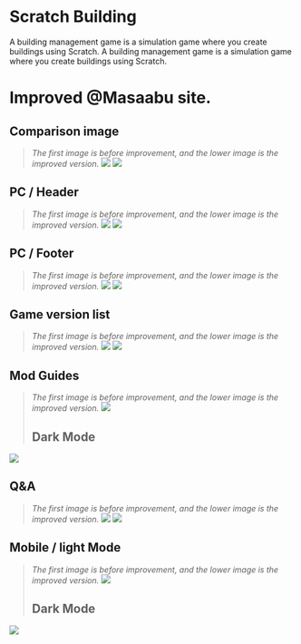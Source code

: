 # Scratch Building

A building management game is a simulation game where you create buildings using Scratch. A building management game is a simulation game where you create buildings using Scratch.

# Improved @Masaabu site.

## Comparison image
> _The first image is before improvement, and the lower image is the improved version._
![](https://fun117.github.io/assets.data/Scratch-Building/img/2023-12-21%2014.27.58.png)
![](https://fun117.github.io/assets.data/Scratch-Building/img/2023-12-21%2014.28.15.png)

## PC / Header
> _The first image is before improvement, and the lower image is the improved version._
![](https://fun117.github.io/assets.data/Scratch-Building/img/2023-12-21%2014.28.46.png)
![](https://fun117.github.io/assets.data/Scratch-Building/img/2023-12-21%2014.28.56.png)

## PC / Footer
> _The first image is before improvement, and the lower image is the improved version._
![](https://fun117.github.io/assets.data/Scratch-Building/img/2023-12-21%2014.30.46.png)
![](https://fun117.github.io/assets.data/Scratch-Building/img/2023-12-21%2014.30.33.png)

## Game version list
> _The first image is before improvement, and the lower image is the improved version._
![](https://raw.githubusercontent.com/Fun117/assets.data/main/Scratch-Building/img/2023-12-21%2014.31.24.png)
![](https://raw.githubusercontent.com/Fun117/assets.data/main/Scratch-Building/img/2023-12-21%2014.31.31.png)

## Mod Guides
> _The first image is before improvement, and the lower image is the improved version._
![](https://raw.githubusercontent.com/Fun117/assets.data/main/Scratch-Building/img/2023-12-21%2014.52.03.png)
> ## Dark Mode
![](https://raw.githubusercontent.com/Fun117/assets.data/main/Scratch-Building/img/2023-12-21%2014.51.43.png)

## Q&A
> _The first image is before improvement, and the lower image is the improved version._
![](https://raw.githubusercontent.com/Fun117/assets.data/main/Scratch-Building/img/2023-12-21%2014.52.30.png)
![](https://raw.githubusercontent.com/Fun117/assets.data/main/Scratch-Building/img/2023-12-21%2014.52.41.png)

## Mobile / light Mode
> _The first image is before improvement, and the lower image is the improved version._
![](https://raw.githubusercontent.com/Fun117/assets.data/main/Scratch-Building/img/2023-12-21%2015.31.11.png)
> ## Dark Mode
![](https://raw.githubusercontent.com/Fun117/assets.data/main/Scratch-Building/img/2023-12-21%2015.31.28.png)
